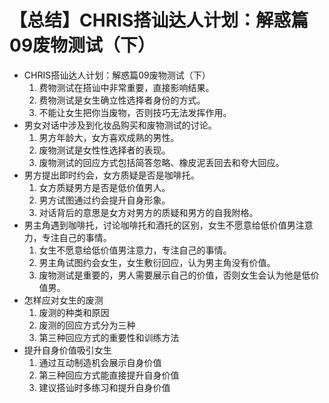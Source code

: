 # 【总结】CHRIS搭讪达人计划：解惑篇09废物测试（下）

-   CHRIS搭讪达人计划：解惑篇09废物测试（下）
    1.  费物测试在搭讪中非常重要，直接影响结果。
    2.  费物测试是女生确立性选择者身份的方式。
    3.  不能让女生把你当废物，否则技巧无法发挥作用。
-   男女对话中涉及到化妆品购买和废物测试的讨论。
    1.  男方年龄大，女方喜欢成熟的男性。
    2.  废物测试是女性性选择者的表现。
    3.  废物测试的回应方式包括简答忽略、橡皮泥丢回去和夸大回应。
-   男方提出即时约会，女方质疑是否是咖啡托。
    1.  女方质疑男方是否是低价值男人。
    2.  男方试图通过约会提升自身形象。
    3.  对话背后的意思是女方对男方的质疑和男方的自我附格。
-   男主角遇到咖啡托，讨论咖啡托和酒托的区别，女生不愿意给低价值男注意力，专注自己的事情。
    1.  女生不愿意给低价值男注意力，专注自己的事情。
    2.  男主角试图约会女生，女生敷衍回应，认为男主角没有价值。
    3.  废物测试是重要的，男人需要展示自己的价值，否则女生会认为他是低价值男。
-   怎样应对女生的废测
    1.  废测的种类和原因
    2.  废测的回应方式分为三种
    3.  第三种回应方式的重要性和训练方法
-   提升自身价值吸引女生
    1.  通过互动制造机会展示自身价值
    2.  第三种回应方式能直接提升自身价值
    3.  建议搭讪时多练习和提升自身价值